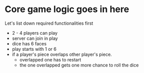 # Core game logic goes in here

Let's list down required functionalities first

* 2 - 4 players can play
* server can join in play
* dice has 6 faces
* play starts with 1 or 6
* if a player's piece overlaps other player's piece.
  * overlapped one has to restart
  * the one overlapped gets one more chance to roll the dice
